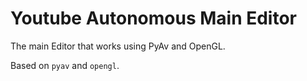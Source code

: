 # Youtube Autonomous Main Editor

The main Editor that works using PyAv and OpenGL.

Based on `pyav` and `opengl`.